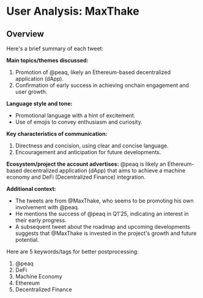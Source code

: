 # User Analysis: MaxThake

## Overview

Here's a brief summary of each tweet:

**Main topics/themes discussed:**

1. Promotion of @peaq, likely an Ethereum-based decentralized application (dApp).
2. Confirmation of early success in achieving onchain engagement and user growth.

**Language style and tone:**

* Promotional language with a hint of excitement.
* Use of emojis to convey enthusiasm and curiosity.

**Key characteristics of communication:**

1. Directness and concision, using clear and concise language.
2. Encouragement and anticipation for future developments.

**Ecosystem/project the account advertises:**
@peaq is likely an Ethereum-based decentralized application (dApp) that aims to achieve a machine economy and DeFi (Decentralized Finance) integration.

**Additional context:**

* The tweets are from @MaxThake, who seems to be promoting his own involvement with @peaq.
* He mentions the success of @peaq in Q1'25, indicating an interest in their early progress.
* A subsequent tweet about the roadmap and upcoming developments suggests that @MaxThake is invested in the project's growth and future potential.

Here are 5 keywords/tags for better postprocessing:

1. @peaq
2. DeFi
3. Machine Economy
4. Ethereum
5. Decentralized Finance